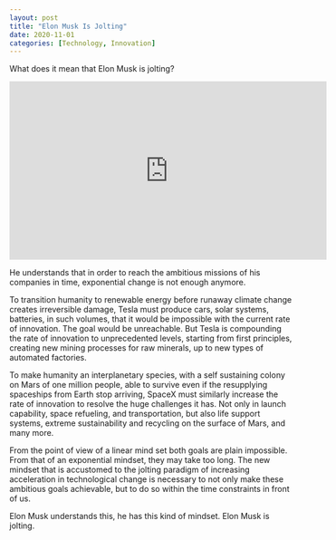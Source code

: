 ```yaml
---
layout: post
title: "Elon Musk Is Jolting"
date: 2020-11-01
categories: [Technology, Innovation]
---
```


What does it mean that Elon Musk is jolting?

<iframe width="560" height="315" src="https://www.youtube.com/embed/4SFkvTQeNKI" frameborder="0" allow="accelerometer; autoplay; clipboard-write; encrypted-media; gyroscope; picture-in-picture" allowfullscreen></iframe>

He understands that in order to reach the ambitious missions of his companies in time, exponential change is not enough anymore.

To transition humanity to renewable energy before runaway climate change creates irreversible damage, Tesla must produce cars, solar systems, batteries, in such volumes, that it would be impossible with the current rate of innovation. The goal would be unreachable. But Tesla is compounding the rate of innovation to unprecedented levels, starting from first principles, creating new mining processes for raw minerals, up to new types of automated factories.

To make humanity an interplanetary species, with a self sustaining colony on Mars of one million people, able to survive even if the resupplying spaceships from Earth stop arriving, SpaceX must similarly increase the rate of innovation to resolve the huge challenges it has. Not only in launch capability, space refueling, and transportation, but also life support systems, extreme sustainability and recycling on the surface of Mars, and many more.

From the point of view of a linear mind set both goals are plain impossible. From that of an exponential mindset, they may take too long. The new mindset that is accustomed to the jolting paradigm of increasing acceleration in technological change is necessary to not only make these ambitious goals achievable, but to do so within the time constraints in front of us.

Elon Musk understands this, he has this kind of mindset. Elon Musk is jolting.
